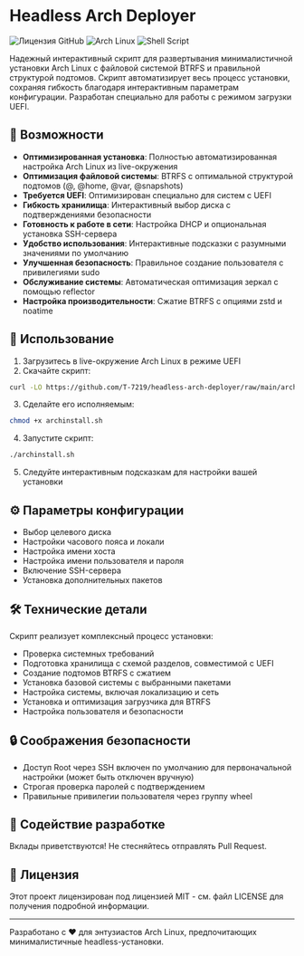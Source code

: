 # Headless Arch Deployer

![Лицензия GitHub](https://img.shields.io/badge/license-MIT-blue.svg)
![Arch Linux](https://img.shields.io/badge/Arch_Linux-Latest-1793D1?logo=arch-linux&logoColor=white)
![Shell Script](https://img.shields.io/badge/Shell_Script-Bash-4EAA25?logo=gnu-bash&logoColor=white)

Надежный интерактивный скрипт для развертывания минималистичной установки Arch Linux с файловой системой BTRFS и правильной структурой подтомов. Скрипт автоматизирует весь процесс установки, сохраняя гибкость благодаря интерактивным параметрам конфигурации. Разработан специально для работы с режимом загрузки UEFI.

## 🚀 Возможности

- **Оптимизированная установка**: Полностью автоматизированная настройка Arch Linux из live-окружения
- **Оптимизация файловой системы**: BTRFS с оптимальной структурой подтомов (@, @home, @var, @snapshots)
- **Требуется UEFI**: Оптимизирован специально для систем с UEFI
- **Гибкость хранилища**: Интерактивный выбор диска с подтверждениями безопасности
- **Готовность к работе в сети**: Настройка DHCP и опциональная установка SSH-сервера
- **Удобство использования**: Интерактивные подсказки с разумными значениями по умолчанию
- **Улучшенная безопасность**: Правильное создание пользователя с привилегиями sudo
- **Обслуживание системы**: Автоматическая оптимизация зеркал с помощью reflector
- **Настройка производительности**: Сжатие BTRFS с опциями zstd и noatime

## 🔧 Использование

1. Загрузитесь в live-окружение Arch Linux в режиме UEFI
2. Скачайте скрипт:
```bash
curl -LO https://github.com/T-7219/headless-arch-deployer/raw/main/archinstall.sh
```

3. Сделайте его исполняемым:
```bash
chmod +x archinstall.sh
```

4. Запустите скрипт:
```bash
./archinstall.sh
```

5. Следуйте интерактивным подсказкам для настройки вашей установки

## ⚙️ Параметры конфигурации

- Выбор целевого диска
- Настройки часового пояса и локали
- Настройка имени хоста
- Настройка имени пользователя и пароля
- Включение SSH-сервера
- Установка дополнительных пакетов

## 🛠️ Технические детали

Скрипт реализует комплексный процесс установки:
- Проверка системных требований
- Подготовка хранилища с схемой разделов, совместимой с UEFI
- Создание подтомов BTRFS с сжатием
- Установка базовой системы с выбранными пакетами
- Настройка системы, включая локализацию и сеть
- Установка и оптимизация загрузчика для BTRFS
- Настройка пользователя и безопасности

## 🔒 Соображения безопасности

- Доступ Root через SSH включен по умолчанию для первоначальной настройки (может быть отключен вручную)
- Строгая проверка паролей с подтверждением
- Правильные привилегии пользователя через группу wheel

## 🤝 Содействие разработке

Вклады приветствуются! Не стесняйтесь отправлять Pull Request.

## 📝 Лицензия

Этот проект лицензирован под лицензией MIT - см. файл LICENSE для получения подробной информации.

---

Разработано с ❤️ для энтузиастов Arch Linux, предпочитающих минималистичные headless-установки.
